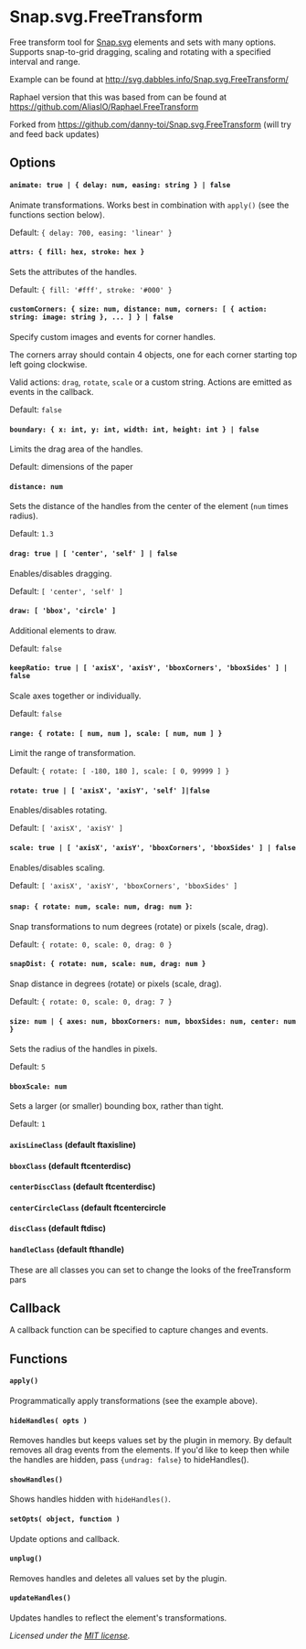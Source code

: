 Snap.svg.FreeTransform
====================

  Free transform tool for [Snap.svg](http://snapsvg.io/) elements and sets with many options. Supports snap-to-grid dragging, scaling and rotating with a specified interval and range.

  Example can be found at http://svg.dabbles.info/Snap.svg.FreeTransform/ 

  Raphael version that this was based from can be found at https://github.com/AliasIO/Raphael.FreeTransform

  Forked from https://github.com/danny-toi/Snap.svg.FreeTransform (will try and feed back updates)


Options
-------

#### `animate: true | { delay: num, easing: string } | false`

Animate transformations. Works best in combination with `apply()` (see the functions section below).

Default: `{ delay: 700, easing: 'linear' }`


#### `attrs: { fill: hex, stroke: hex }`

Sets the attributes of the handles.

Default: `{ fill: '#fff', stroke: '#000' }`


#### `customCorners: { size: num, distance: num, corners: [ { action: string: image: string }, ... ] } | false`

Specify custom images and events for corner handles.

The corners array should contain 4 objects, one for each corner starting top left going clockwise.

Valid actions: `drag`, `rotate`, `scale` or a custom string. Actions are emitted as events in the callback.

Default: `false`


#### `boundary: { x: int, y: int, width: int, height: int } | false`

Limits the drag area of the handles.

Default: dimensions of the paper


#### `distance: num`

Sets the distance of the handles from the center of the element (`num` times radius).

Default: `1.3`


#### `drag: true | [ 'center', 'self' ] | false`

Enables/disables dragging.

Default: `[ 'center', 'self' ]`


#### `draw: [ 'bbox', 'circle' ]`

Additional elements to draw.

Default: `false`


#### `keepRatio: true | [ 'axisX', 'axisY', 'bboxCorners', 'bboxSides' ] | false`

Scale axes together or individually.

Default: `false`


#### `range: { rotate: [ num, num ], scale: [ num, num ] }`

Limit the range of transformation.

Default: `{ rotate: [ -180, 180 ], scale: [ 0, 99999 ] }`


#### `rotate: true | [ 'axisX', 'axisY', 'self' ]|false`

Enables/disables rotating.

Default: `[ 'axisX', 'axisY' ]`


#### `scale: true | [ 'axisX', 'axisY', 'bboxCorners', 'bboxSides' ] | false`

Enables/disables scaling.

Default: `[ 'axisX', 'axisY', 'bboxCorners', 'bboxSides' ]`


#### `snap: { rotate: num, scale: num, drag: num }`: 

Snap transformations to num degrees (rotate) or pixels (scale, drag).

Default: `{ rotate: 0, scale: 0, drag: 0 }`


#### `snapDist: { rotate: num, scale: num, drag: num }`

Snap distance in degrees (rotate) or pixels (scale, drag).

Default: `{ rotate: 0, scale: 0, drag: 7 }`


#### `size: num | { axes: num, bboxCorners: num, bboxSides: num, center: num }`

Sets the radius of the handles in pixels.

Default: `5`

#### `bboxScale: num`

Sets a larger (or smaller) bounding box, rather than tight.

Default: `1`

#### `axisLineClass` (default ftaxisline)
#### `bboxClass` (default ftcenterdisc)
#### `centerDiscClass` (default ftcenterdisc)
#### `centerCircleClass` (default ftcentercircle
#### `discClass` (default ftdisc)
#### `handleClass` (default fthandle)

These are all classes you can set to change the looks of the freeTransform pars


Callback
--------

A callback function can be specified to capture changes and events.


Functions
---------

#### `apply()`

Programmatically apply transformations (see the example above).


#### `hideHandles( opts )`

Removes handles but keeps values set by the plugin in memory. By
default removes all drag events from the elements. If you'd like to
keep then while the handles are hidden, pass ``{undrag: false}`` to
hideHandles().


#### `showHandles()`

Shows handles hidden with `hideHandles()`.


#### `setOpts( object, function )`

Update options and callback.


#### `unplug()`

Removes handles and deletes all values set by the plugin.


#### `updateHandles()`

Updates handles to reflect the element's transformations.

*Licensed under the [MIT license](http://www.opensource.org/licenses/mit-license.php).*
